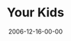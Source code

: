 ---
layout: message
category: message
series: "Home For The Holidays"
title: "Your Kids"
date: 2006-12-16-00-00
message_id: 38
audio: "http://s3.amazonaws.com/crossroads-media/message/audio/HFTH_03_Your_Kids_12-17-06_Tome.mp3"
audio-duration: "39:24"
explicit: false
---